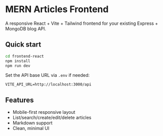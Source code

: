 # MERN Articles Frontend

A responsive React + Vite + Tailwind frontend for your existing Express + MongoDB blog API.

## Quick start

```bash
cd frontend-react
npm install
npm run dev
```

Set the API base URL via `.env` if needed:

```
VITE_API_URL=http://localhost:3000/api
```

## Features
- Mobile-first responsive layout
- List/search/create/edit/delete articles
- Markdown support
- Clean, minimal UI
